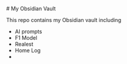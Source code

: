 #   My Obsidian Vault

This repo contains my Obsidian vault including
- AI prompts
- F1 Model
- Realest 
- Home Log
- 
 
 
